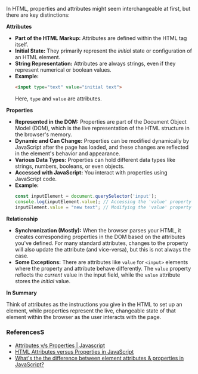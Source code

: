 In HTML, properties and attributes might seem interchangeable at first, but there are key distinctions:

**Attributes**

* **Part of the HTML Markup:** Attributes are defined within the HTML tag itself.
* **Initial State:** They primarily represent the *initial* state or configuration of an HTML element.
* **String Representation:** Attributes are always strings, even if they represent numerical or boolean values. 
* **Example:**
   ```html
   <input type="text" value="initial text">
   ```
   Here, `type` and `value` are attributes.

**Properties**

* **Represented in the DOM:**  Properties are part of the Document Object Model (DOM), which is the live representation of the HTML structure in the browser's memory.
* **Dynamic and Can Change:** Properties can be modified dynamically by JavaScript after the page has loaded, and these changes are reflected in the element's behavior and appearance.
* **Various Data Types:** Properties can hold different data types like strings, numbers, booleans, or even objects.
* **Accessed with JavaScript:** You interact with properties using JavaScript code.
* **Example:** 
   ```javascript
   const inputElement = document.querySelector('input');
   console.log(inputElement.value); // Accessing the 'value' property
   inputElement.value = "new text"; // Modifying the 'value' property
   ```

**Relationship**

- **Synchronization (Mostly):** When the browser parses your HTML, it creates corresponding properties in the DOM based on the attributes you've defined. For many standard attributes, changes to the property will also update the attribute (and vice-versa), but this is not always the case.
- **Some Exceptions:**  There are attributes like `value` for `<input>` elements where the property and attribute behave differently. The `value` property reflects the *current* value in the input field, while the `value` attribute stores the *initial* value.

**In Summary**

Think of attributes as the instructions you give in the HTML to set up an element, while properties represent the live, changeable state of that element within the browser as the user interacts with the page.

### ReferencesS
- [ Attributes v/s Properties | Javascript ](https://www.youtube.com/watch?v=c7lmOTfUC-k&pp=ygUgYXR0cmlidXRlIHZzIHByb3BlcnR5IGphdmFzY3JpcHQ%3D)
- [HTML Attributes versus Properties in JavaScript](https://www.youtube.com/watch?v=8QLXD-8wbrc)
- [ What's the the difference between element attributes & properties in JavaScript? ](https://www.youtube.com/watch?v=TNyQ7phq5qU)

